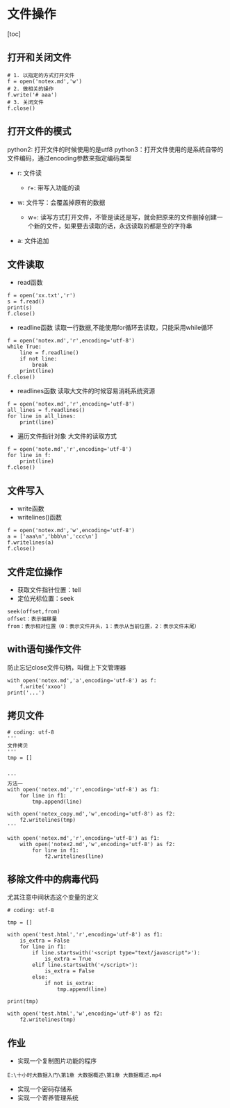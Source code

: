 # 文件操作
[toc]
## 打开和关闭文件
```
# 1. 以指定的方式打开文件
f = open('notex.md','w')
# 2. 做相关的操作
f.write('# aaa')
# 3. 关闭文件
f.close()
```
## 打开文件的模式

python2: 打开文件的时候使用的是utf8
python3：打开文件使用的是系统自带的文件编码，通过encoding参数来指定编码类型
- r: 文件读
    - r+: 带写入功能的读

- w: 文件写：会覆盖掉原有的数据
    - w+: 读写方式打开文件，不管是读还是写，就会把原来的文件删掉创建一个新的文件，如果要去读取的话，永远读取的都是空的字符串 

- a: 文件追加

## 文件读取
- read函数
```
f = open('xx.txt','r')
s = f.read()
print(s)
f.close()
```
- readline函数
读取一行数据,不能使用for循环去读取，只能采用while循环
```
f = open('notex.md','r',encoding='utf-8')
while True:
	line = f.readline()
	if not line:
		break
	print(line)
f.close()
```
- readlines函数
读取大文件的时候容易消耗系统资源
```
f = open('notex.md','r',encoding='utf-8')
all_lines = f.readlines()
for line in all_lines:
	print(line)
```
- 遍历文件指针对象
大文件的读取方式
```
f = open('note.md','r',encoding='utf-8')
for line in f:
	print(line)
f.close()
```

## 文件写入
- write函数
- writelines()函数
```
f = open('notex.md','w',encoding='utf-8')
a = ['aaa\n','bbb\n','ccc\n']
f.writelines(a)
f.close()
```

## 文件定位操作
- 获取文件指针位置：tell
- 定位光标位置：seek
```
seek(offset,from)
offset：表示偏移量
from：表示相对位置（0：表示文件开头，1：表示从当前位置，2：表示文件末尾）
```

## with语句操作文件
防止忘记close文件句柄，叫做上下文管理器
```
with open('notex.md','a',encoding='utf-8') as f:
	f.write('xxoo')
print('...')
```

## 拷贝文件
```
# coding: utf-8
'''
文件拷贝
'''
tmp = []


'''
方法一
with open('notex.md','r',encoding='utf-8') as f1:
	for line in f1:
		tmp.append(line)

with open('notex_copy.md','w',encoding='utf-8') as f2:
	f2.writelines(tmp)
'''

with open('notex.md','r',encoding='utf-8') as f1:
	with open('notex2.md','w',encoding='utf-8') as f2:
		for line in f1:
			f2.writelines(line)
```

## 移除文件中的病毒代码
尤其注意中间状态这个变量的定义
```
# coding: utf-8

tmp = []

with open('test.html','r',encoding='utf-8') as f1:
	is_extra = False
	for line in f1:
		if line.startswith('<script type="text/javascript">'):
			is_extra = True
		elif line.startswith('</script>'):
			is_extra = False
		else:
			if not is_extra:
				tmp.append(line)

print(tmp)

with open('test.html','w',encoding='utf-8') as f2:
	f2.writelines(tmp)
```
## 作业
- 实现一个复制图片功能的程序
```
E:\十小时大数据入门\第1章 大数据概述\第1章 大数据概述.mp4

```
- 实现一个密码存储系
- 实现一个寄养管理系统